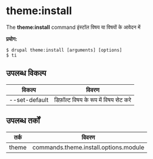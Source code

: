 # theme:install
The **theme:install** command इंस्टॉल विषय या विषयों के आवेदन में

**प्रयोग:**
```
$ drupal theme:install [arguments] [options] 
$ ti  
```

## उपलब्ध विकल्प
विकल्प | विवरण
-------|-------------
--set-default | डिफ़ॉल्ट विषय के रूप में विषय सेट करे

## उपलब्ध तर्कों  
तर्क | विवरण
---------|-------------
theme | commands.theme.install.options.module
